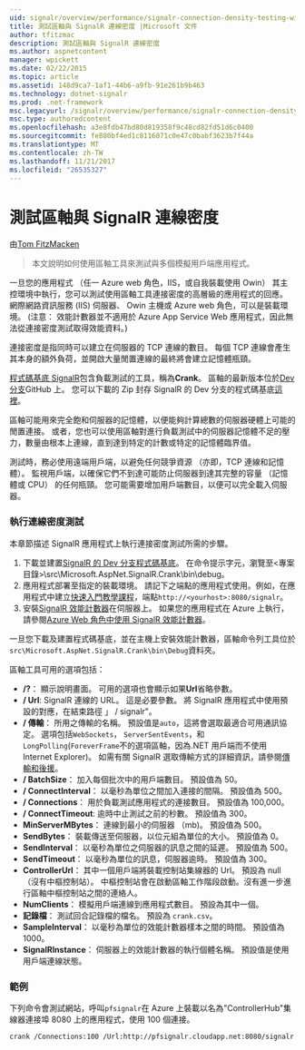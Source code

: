 ```yaml
---
uid: signalr/overview/performance/signalr-connection-density-testing-with-crank
title: 測試區軸與 SignalR 連線密度 |Microsoft 文件
author: tfitzmac
description: 測試區軸與 SignalR 連線密度
ms.author: aspnetcontent
manager: wpickett
ms.date: 02/22/2015
ms.topic: article
ms.assetid: 148d9ca7-1af1-44b6-a9fb-91e261b9b463
ms.technology: dotnet-signalr
ms.prod: .net-framework
msc.legacyurl: /signalr/overview/performance/signalr-connection-density-testing-with-crank
msc.type: authoredcontent
ms.openlocfilehash: a3e8fdb47bd80d819358f9c48cd82fd51d6c0400
ms.sourcegitcommit: fe880bf4ed1c8116071c0e47c0babf3623b7f44a
ms.translationtype: MT
ms.contentlocale: zh-TW
ms.lasthandoff: 11/21/2017
ms.locfileid: "26535327"
---
```

<a name="signalr-connection-density-testing-with-crank"></a>測試區軸與 SignalR 連線密度
====================
由[Tom FitzMacken](https://github.com/tfitzmac)

> 本文說明如何使用區軸工具來測試與多個模擬用戶端應用程式。


一旦您的應用程式 （任一 Azure web 角色，IIS，或自我裝載使用 Owin） 其主控環境中執行，您可以測試使用區軸工具連接密度的高層級的應用程式的回應。 網際網路資訊服務 (IIS) 伺服器、 Owin 主機或 Azure web 角色，可以是裝載環境。 (注意： 效能計數器並不適用於 Azure App Service Web 應用程式，因此無法從連接密度測試取得效能資料。)

連接密度是指同時可以建立在伺服器的 TCP 連線的數目。 每個 TCP 連線會產生其本身的額外負荷，並開啟大量閒置連線的最終將會建立記憶體瓶頸。

[程式碼基底 SignalR](https://github.com/signalr/signalr)包含負載測試的工具，稱為**Crank**。 區軸的最新版本位於[Dev 分支](https://github.com/SignalR/signalr/tree/dev)GitHub 上。 您可以下載的 Zip 封存 SignalR 的 Dev 分支的程式碼基底[這裡](https://github.com/SignalR/SignalR/archive/dev.zip)。

區軸可能用來完全飽和伺服器的記憶體，以便能夠計算總數的伺服器硬體上可能的閒置連接。 或者，您也可以使用區軸對進行負載測試中的伺服器記憶體不足的壓力，數量由根本上連線，直到達到特定的計數或特定的記憶體臨界值。

測試時，務必使用遠端用戶端，以避免任何競爭資源 （亦即，TCP 連線和記憶體）。 監視用戶端，以確保它們不到達可能防止伺服器到達其完整的容量 （記憶體或 CPU） 的任何瓶頸。 您可能需要增加用戶端數目，以便可以完全載入伺服器。

### <a name="running-a-connection-density-test"></a>執行連線密度測試

本章節描述 SignalR 應用程式上執行連接密度測試所需的步驟。

1. 下載並建置[SignalR 的 Dev 分支程式碼基底](https://github.com/SignalR/SignalR/archive/dev.zip)。 在命令提示字元，瀏覽至&lt;專案目錄&gt;\src\Microsoft.AspNet.SignalR.Crank\bin\debug。
2. 應用程式部署至指定的裝載環境。 請記下之端點的應用程式使用。例如，在應用程式中建立[快速入門教學課程](../getting-started/tutorial-getting-started-with-signalr.md)，端點`http://<yourhost>:8080/signalr`。
3. 安裝[SignalR 效能計數器](signalr-performance.md#perfcounters)在伺服器上。 如果您的應用程式在 Azure 上執行，請參閱[Azure Web 角色中使用 SignalR 效能計數器](using-signalr-performance-counters-in-an-azure-web-role.md)。

一旦您下載及建置程式碼基底，並在主機上安裝效能計數器，區軸命令列工具位於`src\Microsoft.AspNet.SignalR.Crank\bin\Debug`資料夾。

區軸工具可用的選項包括：

- **/?**： 顯示說明畫面。 可用的選項也會顯示如果**Url**省略參數。
- **/ Url**: SignalR 連線的 URL。 這是必要參數。 將 SignalR 應用程式中使用預設的對應，在結束路徑 」 / signalr"。
- **/ 傳輸**： 所用之傳輸的名稱。 預設值是`auto`，這將會選取最適合可用通訊協定。 選項包括`WebSockets`， `ServerSentEvents`，和`LongPolling`(`ForeverFrame`不的選項區軸，因為.NET 用戶端而不使用 Internet Explorer)。 如需有關 SignalR 選取傳輸方式的詳細資訊，請參閱[傳輸和後援](../getting-started/introduction-to-signalr.md#transports)。
- **/ BatchSize**： 加入每個批次中的用戶端數目。 預設值為 50。
- **/ ConnectInterval**： 以毫秒為單位之間加入連接的間隔。 預設值為 500。
- **/ Connections**： 用於負載測試應用程式的連接數目。 預設值為 100,000。
- **/ ConnectTimeout**: 逾時中止測試之前的秒數。 預設值為 300。
- **MinServerMBytes**： 連線到最小的伺服器 （mb)。 預設值為 500。
- **SendBytes**： 裝載傳送至伺服器，以位元組為單位的大小。 預設值為 0。
- **SendInterval**： 以毫秒為單位之伺服器的訊息之間的延遲。 預設值為 500。
- **SendTimeout**： 以毫秒為單位的訊息，伺服器逾時。 預設值為 300。
- **ControllerUrl**： 其中一個用戶端將裝載控制站集線器的 Url。 預設為 null （沒有中樞控制站）。 中樞控制站會在啟動區軸工作階段啟動。沒有進一步進行區軸中樞控制站之間的連絡人。
- **NumClients**： 模擬用戶端連線到應用程式數目。 預設為其中一個。
- **記錄檔**： 測試回合記錄檔的檔名。 預設為 `crank.csv`。
- **SampleInterval**： 以毫秒為單位的效能計數器樣本之間的時間。 預設值為 1000。
- **SignalRInstance**： 伺服器上的效能計數器的執行個體名稱。 預設值是使用用戶端連線狀態。

### <a name="example"></a>範例

下列命令會測試網站，呼叫`pfsignalr`在 Azure 上裝載以名為"ControllerHub"集線器連接埠 8080 上的應用程式，使用 100 個連接。

`crank /Connections:100 /Url:http://pfsignalr.cloudapp.net:8080/signalr`
